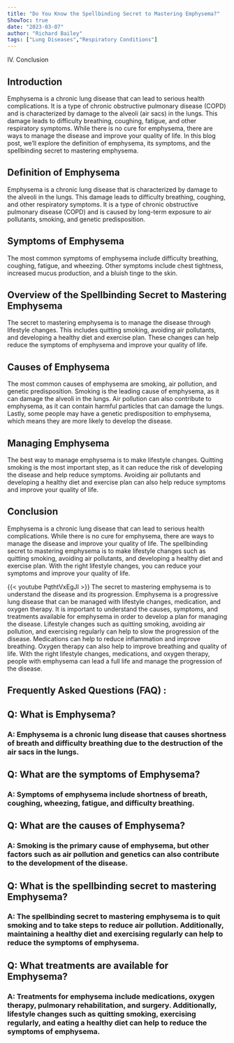 ```yaml
---
title: "Do You Know the Spellbinding Secret to Mastering Emphysema?"
ShowToc: true 
date: "2023-03-07"
author: "Richard Bailey" 
tags: ["Lung Diseases","Respiratory Conditions"]
---
```

IV. Conclusion

## Introduction

Emphysema is a chronic lung disease that can lead to serious health complications. It is a type of chronic obstructive pulmonary disease (COPD) and is characterized by damage to the alveoli (air sacs) in the lungs. This damage leads to difficulty breathing, coughing, fatigue, and other respiratory symptoms. While there is no cure for emphysema, there are ways to manage the disease and improve your quality of life. In this blog post, we’ll explore the definition of emphysema, its symptoms, and the spellbinding secret to mastering emphysema.

## Definition of Emphysema

Emphysema is a chronic lung disease that is characterized by damage to the alveoli in the lungs. This damage leads to difficulty breathing, coughing, and other respiratory symptoms. It is a type of chronic obstructive pulmonary disease (COPD) and is caused by long-term exposure to air pollutants, smoking, and genetic predisposition.

## Symptoms of Emphysema

The most common symptoms of emphysema include difficulty breathing, coughing, fatigue, and wheezing. Other symptoms include chest tightness, increased mucus production, and a bluish tinge to the skin.

## Overview of the Spellbinding Secret to Mastering Emphysema

The secret to mastering emphysema is to manage the disease through lifestyle changes. This includes quitting smoking, avoiding air pollutants, and developing a healthy diet and exercise plan. These changes can help reduce the symptoms of emphysema and improve your quality of life.

## Causes of Emphysema

The most common causes of emphysema are smoking, air pollution, and genetic predisposition. Smoking is the leading cause of emphysema, as it can damage the alveoli in the lungs. Air pollution can also contribute to emphysema, as it can contain harmful particles that can damage the lungs. Lastly, some people may have a genetic predisposition to emphysema, which means they are more likely to develop the disease.

## Managing Emphysema

The best way to manage emphysema is to make lifestyle changes. Quitting smoking is the most important step, as it can reduce the risk of developing the disease and help reduce symptoms. Avoiding air pollutants and developing a healthy diet and exercise plan can also help reduce symptoms and improve your quality of life.

## Conclusion

Emphysema is a chronic lung disease that can lead to serious health complications. While there is no cure for emphysema, there are ways to manage the disease and improve your quality of life. The spellbinding secret to mastering emphysema is to make lifestyle changes such as quitting smoking, avoiding air pollutants, and developing a healthy diet and exercise plan. With the right lifestyle changes, you can reduce your symptoms and improve your quality of life.

{{< youtube PqthtVxEgJI >}} 
The secret to mastering emphysema is to understand the disease and its progression. Emphysema is a progressive lung disease that can be managed with lifestyle changes, medication, and oxygen therapy. It is important to understand the causes, symptoms, and treatments available for emphysema in order to develop a plan for managing the disease. Lifestyle changes such as quitting smoking, avoiding air pollution, and exercising regularly can help to slow the progression of the disease. Medications can help to reduce inflammation and improve breathing. Oxygen therapy can also help to improve breathing and quality of life. With the right lifestyle changes, medications, and oxygen therapy, people with emphysema can lead a full life and manage the progression of the disease.

## Frequently Asked Questions (FAQ) :
<h2>Q: What is Emphysema?</h2>

<h3>A: Emphysema is a chronic lung disease that causes shortness of breath and difficulty breathing due to the destruction of the air sacs in the lungs.</h3>

<h2>Q: What are the symptoms of Emphysema?</h2>

<h3>A: Symptoms of emphysema include shortness of breath, coughing, wheezing, fatigue, and difficulty breathing.</h3>

<h2>Q: What are the causes of Emphysema?</h2>

<h3>A: Smoking is the primary cause of emphysema, but other factors such as air pollution and genetics can also contribute to the development of the disease.</h3>

<h2>Q: What is the spellbinding secret to mastering Emphysema?</h2>

<h3>A: The spellbinding secret to mastering emphysema is to quit smoking and to take steps to reduce air pollution. Additionally, maintaining a healthy diet and exercising regularly can help to reduce the symptoms of emphysema.</h3>

<h2>Q: What treatments are available for Emphysema?</h2>

<h3>A: Treatments for emphysema include medications, oxygen therapy, pulmonary rehabilitation, and surgery. Additionally, lifestyle changes such as quitting smoking, exercising regularly, and eating a healthy diet can help to reduce the symptoms of emphysema.</h3>





